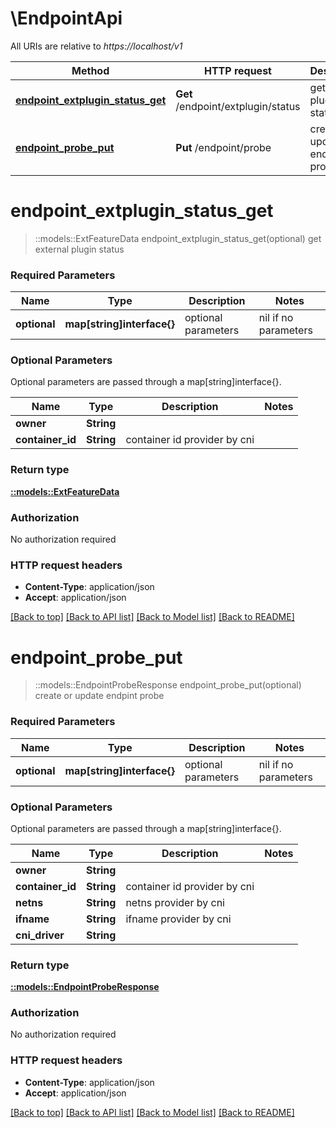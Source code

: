 # \EndpointApi

All URIs are relative to *https://localhost/v1*

Method | HTTP request | Description
------------- | ------------- | -------------
[**endpoint_extplugin_status_get**](EndpointApi.md#endpoint_extplugin_status_get) | **Get** /endpoint/extplugin/status | get external plugin status
[**endpoint_probe_put**](EndpointApi.md#endpoint_probe_put) | **Put** /endpoint/probe | create or update endpint probe


# **endpoint_extplugin_status_get**
> ::models::ExtFeatureData endpoint_extplugin_status_get(optional)
get external plugin status

### Required Parameters

Name | Type | Description  | Notes
------------- | ------------- | ------------- | -------------
 **optional** | **map[string]interface{}** | optional parameters | nil if no parameters

### Optional Parameters
Optional parameters are passed through a map[string]interface{}.

Name | Type | Description  | Notes
------------- | ------------- | ------------- | -------------
 **owner** | **String**|  | 
 **container_id** | **String**| container id provider by cni | 

### Return type

[**::models::ExtFeatureData**](ExtFeatureData.md)

### Authorization

No authorization required

### HTTP request headers

 - **Content-Type**: application/json
 - **Accept**: application/json

[[Back to top]](#) [[Back to API list]](../README.md#documentation-for-api-endpoints) [[Back to Model list]](../README.md#documentation-for-models) [[Back to README]](../README.md)

# **endpoint_probe_put**
> ::models::EndpointProbeResponse endpoint_probe_put(optional)
create or update endpint probe

### Required Parameters

Name | Type | Description  | Notes
------------- | ------------- | ------------- | -------------
 **optional** | **map[string]interface{}** | optional parameters | nil if no parameters

### Optional Parameters
Optional parameters are passed through a map[string]interface{}.

Name | Type | Description  | Notes
------------- | ------------- | ------------- | -------------
 **owner** | **String**|  | 
 **container_id** | **String**| container id provider by cni | 
 **netns** | **String**| netns provider by cni | 
 **ifname** | **String**| ifname provider by cni | 
 **cni_driver** | **String**|  | 

### Return type

[**::models::EndpointProbeResponse**](EndpointProbeResponse.md)

### Authorization

No authorization required

### HTTP request headers

 - **Content-Type**: application/json
 - **Accept**: application/json

[[Back to top]](#) [[Back to API list]](../README.md#documentation-for-api-endpoints) [[Back to Model list]](../README.md#documentation-for-models) [[Back to README]](../README.md)

